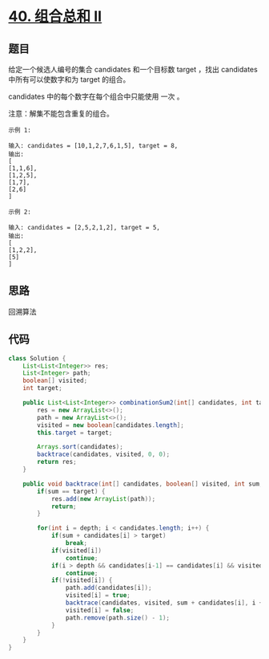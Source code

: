 # [40. 组合总和 II](https://leetcode-cn.com/problems/combination-sum-ii/)

## 题目

给定一个候选人编号的集合 candidates 和一个目标数 target ，找出 candidates 中所有可以使数字和为 target 的组合。

candidates 中的每个数字在每个组合中只能使用 一次 。

注意：解集不能包含重复的组合。 

```
示例 1:

输入: candidates = [10,1,2,7,6,1,5], target = 8,
输出:
[
[1,1,6],
[1,2,5],
[1,7],
[2,6]
]

示例 2:

输入: candidates = [2,5,2,1,2], target = 5,
输出:
[
[1,2,2],
[5]
]
```

## 思路

回溯算法


## 代码

```java
class Solution {
    List<List<Integer>> res;
    List<Integer> path;
    boolean[] visited;
    int target;

    public List<List<Integer>> combinationSum2(int[] candidates, int target) {
        res = new ArrayList<>();
        path = new ArrayList<>();
        visited = new boolean[candidates.length];
        this.target = target;

        Arrays.sort(candidates);
        backtrace(candidates, visited, 0, 0);
        return res;
    }

    public void backtrace(int[] candidates, boolean[] visited, int sum, int depth) {
        if(sum == target) {
            res.add(new ArrayList(path));
            return;
        }

        for(int i = depth; i < candidates.length; i++) {
            if(sum + candidates[i] > target)
                break;            
            if(visited[i])
                continue;
            if(i > depth && candidates[i-1] == candidates[i] && visited[i-1] == false)
                continue;
            if(!visited[i]) {
                path.add(candidates[i]);
                visited[i] = true;
                backtrace(candidates, visited, sum + candidates[i], i + 1);
                visited[i] = false;
                path.remove(path.size() - 1);
            }
        }
    }
}
```

